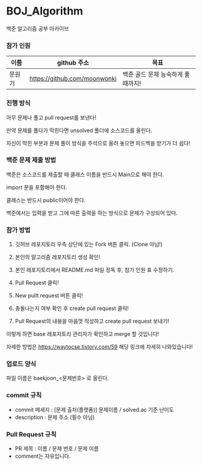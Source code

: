 # BOJ_Algorithm
백준 알고리즘 공부 아카이브





### 참가 인원

| 이름   | github 주소                  | 목표                               |
| ------ | ---------------------------- | ---------------------------------- |
| 문원기 | https://github.com/moonwonki | 백준 골드 문제 능숙하게 풀 때까지! |





### 진행 방식

아무 문제나 풀고 pull request를 보낸다!

만약 문제를 풀다가 막힌다면 unsolved 폴더에 소스코드를 올린다.

자신이 막힌 부분과 문제 풀이 방식을 주석으로 올려 놓으면 피드백을 받기가 더 쉽다!



### 백준 문제 제출 방법

백준은 소스코드를 제출할 때 클래스 이름을 반드시 Main으로 해야 한다.

import 문을 포함해야 한다.

클래스는 반드시 public이어야 한다.

백준에서는 입력을 받고 그에 따른 출력을 하는 방식으로 문제가 구성되어 있다.



### 참가 방법

1. 깃허브 레포지토리 우측 상단에 있는 Fork 버튼 클릭. (Clone 아님!)
2. 본인의 알고리즘 레포지토리 생성 확인!

3. 본인 레포지토리에서 README.md 파일 정독 후, 참가 인원 표 수정하기.
4. Pull Request 클릭!
5. New pullt request 버튼 클릭!
6. 충돌나는지 여부 확인 후 create pull request 클릭!
7. Pull Request의 내용을 마음껏 작성하고 create pull request 보내기!

이렇게 하면 base 레포지토리 관리자가 확인하고 merge 할 것입니다!



자세한 방법은 https://waytocse.tistory.com/59 해당 링크에 자세히 나와있습니다!





### 업로드 양식

파일 이름은 baekjoon_<문제번호> 로 올린다.



### commit 규칙

- commit 메세지 : [문제 출처(플랫폼)] 문제이름 / solved.ac 기준 난이도
- description : 문제 주소 (필수 아님)



### Pull Request 규칙

- PR 제목 : 이름 / 문제 번호 / 문제 이름
- comment는 자유입니다.





